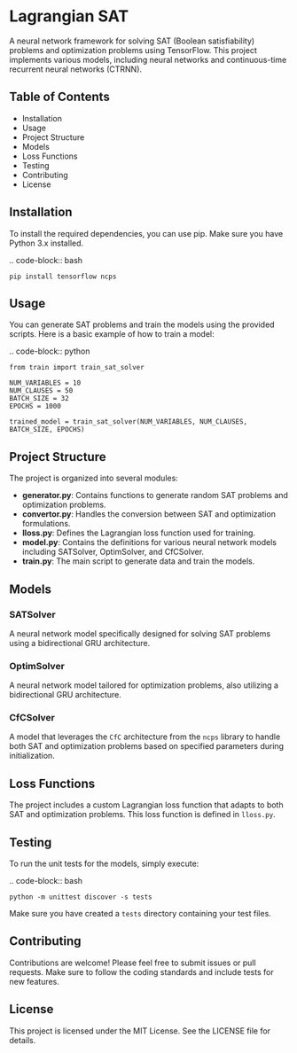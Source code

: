 Lagrangian SAT
==============

A neural network framework for solving SAT (Boolean satisfiability) problems and optimization problems using TensorFlow. This project implements various models, including neural networks and continuous-time recurrent neural networks (CTRNN).

Table of Contents
-----------------
- Installation
- Usage
- Project Structure
- Models
- Loss Functions
- Testing
- Contributing
- License

Installation
------------

To install the required dependencies, you can use pip. Make sure you have Python 3.x installed.

.. code-block:: bash

    pip install tensorflow ncps

Usage
-----

You can generate SAT problems and train the models using the provided scripts. Here is a basic example of how to train a model:

.. code-block:: python

    from train import train_sat_solver

    NUM_VARIABLES = 10
    NUM_CLAUSES = 50
    BATCH_SIZE = 32
    EPOCHS = 1000

    trained_model = train_sat_solver(NUM_VARIABLES, NUM_CLAUSES, BATCH_SIZE, EPOCHS)

Project Structure
-----------------

The project is organized into several modules:

- **generator.py**: Contains functions to generate random SAT problems and optimization problems.
- **convertor.py**: Handles the conversion between SAT and optimization formulations.
- **lloss.py**: Defines the Lagrangian loss function used for training.
- **model.py**: Contains the definitions for various neural network models including SATSolver, OptimSolver, and CfCSolver.
- **train.py**: The main script to generate data and train the models.

Models
------

### SATSolver

A neural network model specifically designed for solving SAT problems using a bidirectional GRU architecture.

### OptimSolver

A neural network model tailored for optimization problems, also utilizing a bidirectional GRU architecture.

### CfCSolver

A model that leverages the `CfC` architecture from the `ncps` library to handle both SAT and optimization problems based on specified parameters during initialization.

Loss Functions
--------------

The project includes a custom Lagrangian loss function that adapts to both SAT and optimization problems. This loss function is defined in `lloss.py`.

Testing
-------

To run the unit tests for the models, simply execute:

.. code-block:: bash

    python -m unittest discover -s tests

Make sure you have created a `tests` directory containing your test files.

Contributing
------------

Contributions are welcome! Please feel free to submit issues or pull requests. Make sure to follow the coding standards and include tests for new features.

License
-------

This project is licensed under the MIT License. See the LICENSE file for details.

